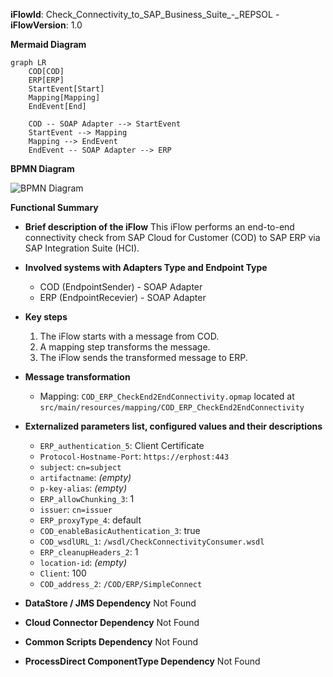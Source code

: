 **iFlowId**: Check_Connectivity_to_SAP_Business_Suite_-_REPSOL - **iFlowVersion**: 1.0

**Mermaid Diagram**
```mermaid
graph LR
    COD[COD]
    ERP[ERP]
    StartEvent[Start]
    Mapping[Mapping]
    EndEvent[End]

    COD -- SOAP Adapter --> StartEvent
    StartEvent --> Mapping
    Mapping --> EndEvent
    EndEvent -- SOAP Adapter --> ERP
```
**BPMN Diagram**

![BPMN Diagram](./Check_Connectivity_to_SAP_Business_Suite_-_REPSOL-1.0.4.png "BPMN Diagram")

**Functional Summary**
- **Brief description of the iFlow**
  This iFlow performs an end-to-end connectivity check from SAP Cloud for Customer (COD) to SAP ERP via SAP Integration Suite (HCI).

- **Involved systems with Adapters Type and Endpoint Type**
  - COD (EndpointSender) - SOAP Adapter
  - ERP (EndpointRecevier) - SOAP Adapter

- **Key steps**
  1.  The iFlow starts with a message from COD.
  2.  A mapping step transforms the message.
  3.  The iFlow sends the transformed message to ERP.

- **Message transformation**
  - Mapping: `COD_ERP_CheckEnd2EndConnectivity.opmap` located at `src/main/resources/mapping/COD_ERP_CheckEnd2EndConnectivity`

- **Externalized parameters list, configured values and their descriptions**
  - `ERP_authentication_5`: Client Certificate
  - `Protocol-Hostname-Port`: `https://erphost:443`
  - `subject`: `cn=subject`
  - `artifactname`: *(empty)*
  - `p-key-alias`: *(empty)*
  - `ERP_allowChunking_3`: 1
  - `issuer`: `cn=issuer`
  - `ERP_proxyType_4`: default
  - `COD_enableBasicAuthentication_3`: true
  - `COD_wsdlURL_1`: `/wsdl/CheckConnectivityConsumer.wsdl`
  - `ERP_cleanupHeaders_2`: 1
  - `location-id`: *(empty)*
  - `Client`: 100
  - `COD_address_2`: `/COD/ERP/SimpleConnect`

- **DataStore / JMS Dependency**
  Not Found

- **Cloud Connector Dependency**
  Not Found

- **Common Scripts Dependency**
  Not Found

- **ProcessDirect ComponentType Dependency**
  Not Found